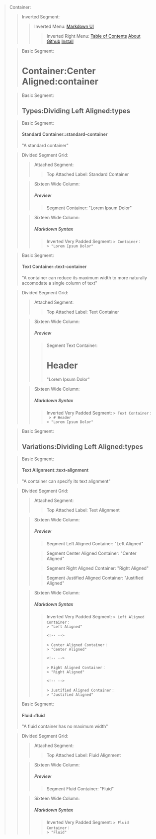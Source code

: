 > Container:
> > Inverted Segment:
> > > Inverted Menu:
> > > [Markdown UI](http：//jjuliano.github.io/markdown-ui "basic")
> > > > Inverted Right Menu:
> > > > [Table of Contents](toc.html)
> > > > [About](../about.html)
> > > > [Github](https：//github.com/jjuliano/markdown-ui)
> > > > [Install](../index.html#install)
>
> <!-- -->
>
> > Basic Segment:
> > # Container:Center Aligned:container
>
> <!-- -->
>
> > Basic Segment:
> > ## Types:Dividing Left Aligned:types
>
> <!-- -->
>
> > Basic Segment:
> > #### Standard Container::standard-container
> > "A standard container"
>
> <!-- -->
>
> > Divided Segment Grid:
> > > Attached Segment:
> > > > Top Attached Label:
> > > > Standard Container
> >
> > <!-- -->
> >
> > > Sixteen Wide Column:
> > > ##### Preview
> > > > Segment Container:
> > > > "Lorem Ipsum Dolor"
> >
> > <!-- -->
> >
> > > Sixteen Wide Column:
> > > ##### Markdown Syntax
> > > > Inverted Very Padded Segment:
> > > > ``` > Container： ``` <br />
> > > > ``` > "Lorem Ipsum Dolor" ```
> >
> > <!-- -->
> >
>
> <!-- -->
>
> > Basic Segment:
> > #### Text Container::text-container
> > "A container can reduce its maximum width to more naturally accomodate a single column of text"
>
> <!-- -->
>
> > Divided Segment Grid:
> > > Attached Segment:
> > > > Top Attached Label:
> > > > Text Container
> >
> > <!-- -->
> >
> > > Sixteen Wide Column:
> > > ##### Preview
> > > > Segment Text Container:
> > > > # Header
> > > > "Lorem Ipsum Dolor"
> >
> > <!-- -->
> >
> > > Sixteen Wide Column:
> > > ##### Markdown Syntax
> > > > Inverted Very Padded Segment:
> > > > ``` > Text Container： ``` <br />
> > > > ``` > # Header``` <br />
> > > > ``` > "Lorem Ipsum Dolor" ```
> >
> > <!-- -->
> >
>
> <!-- -->
>
> > Basic Segment:
> > ## Variations:Dividing Left Aligned:types
>
> <!-- -->
>
> > Basic Segment:
> > #### Text Alignment::text-alignment
> > "A container can specify its text alignment"
>
> <!-- -->
>
> > Divided Segment Grid:
> > > Attached Segment:
> > > > Top Attached Label:
> > > > Text Alignment
> >
> > <!-- -->
> >
> > > Sixteen Wide Column:
> > > ##### Preview
> > > > Segment Left Aligned Container:
> > > > "Left Aligned"
> > >
> > > <!-- -->
> > >
> > > > Segment Center Aligned Container:
> > > > "Center Aligned"
> > >
> > > <!-- -->
> > >
> > > > Segment Right Aligned Container:
> > > > "Right Aligned"
> > >
> > > <!-- -->
> > >
> > > > Segment Justified Aligned Container:
> > > > "Justified Aligned"
> > >
> > > <!-- -->
> > >
> >
> > <!-- -->
> >
> > > Sixteen Wide Column:
> > > ##### Markdown Syntax
> > > > Inverted Very Padded Segment:
> > > > ``` > Left Aligned Container： ``` <br />
> > > > ``` > "Left Aligned" ``` <br />
> > > > ``` ``` <br />
> > > > ``` <!-- --> ``` <br />
> > > > ``` ``` <br />
> > > > ``` > Center Aligned Container： ``` <br />
> > > > ``` > "Center Aligned" ``` <br />
> > > > ``` ``` <br />
> > > > ``` <!-- --> ``` <br />
> > > > ``` ``` <br />
> > > > ``` > Right Aligned Container： ``` <br />
> > > > ``` > "Right Aligned" ``` <br />
> > > > ``` ``` <br />
> > > > ``` <!-- --> ``` <br />
> > > > ``` ``` <br />
> > > > ``` > Justified Aligned Container： ``` <br />
> > > > ``` > "Justified Aligned" ```
> >
> > <!-- -->
> >
> > Basic Segment:
> > #### Fluid::fluid
> > "A fluid container has no maximum width"
>
> <!-- -->
>
> > Divided Segment Grid:
> > > Attached Segment:
> > > > Top Attached Label:
> > > > Fluid Alignment
> >
> > <!-- -->
> >
> > > Sixteen Wide Column:
> > > ##### Preview
> > > > Segment Fluid Container:
> > > > "Fluid"
> > >
> > > <!-- -->
> > >
> >
> > <!-- -->
> >
> > > Sixteen Wide Column:
> > > ##### Markdown Syntax
> > > > Inverted Very Padded Segment:
> > > > ``` > Fluid Container： ``` <br />
> > > > ``` > "Fluid" ```
> >
> > <!-- -->
> >